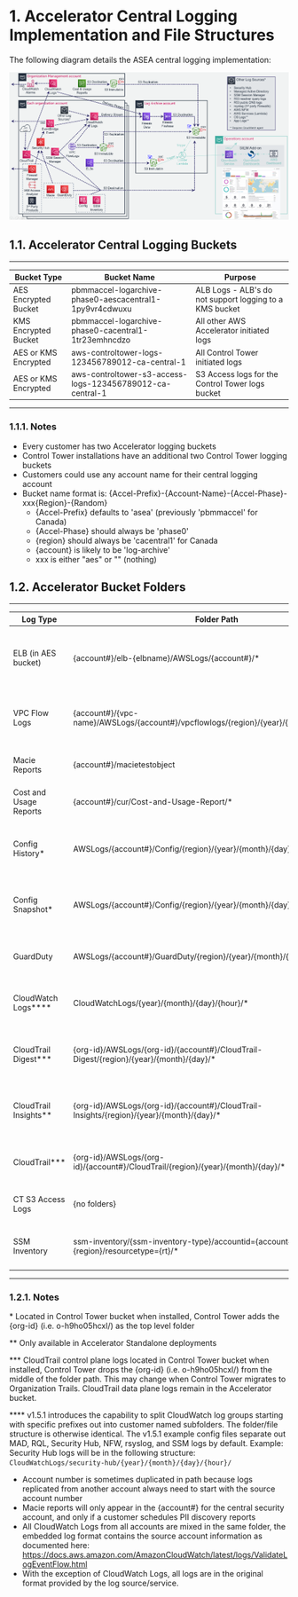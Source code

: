 # 1. Accelerator Central Logging Implementation and File Structures

The following diagram details the ASEA central logging implementation:

![Logging](img/ASEA-Logging-Arch.png)

## 1.1. Accelerator Central Logging Buckets

---

| Bucket Type          | Bucket Name                                               | Purpose                                                 |
| -------------------- | --------------------------------------------------------- | ------------------------------------------------------- |
| AES Encrypted Bucket | pbmmaccel-logarchive-phase0-aescacentral1-1py9vr4cdwuxu   | ALB Logs - ALB's do not support logging to a KMS bucket |
| KMS Encrypted Bucket | pbmmaccel-logarchive-phase0-cacentral1-1tr23emhncdzo      | All other AWS Accelerator initiated logs                |
| AES or KMS Encrypted | aws-controltower-logs-123456789012-ca-central-1           | All Control Tower initiated logs                        |
| AES or KMS Encrypted | aws-controltower-s3-access-logs-123456789012-ca-central-1 | S3 Access logs for the Control Tower logs bucket        |

---

### 1.1.1. Notes

-   Every customer has two Accelerator logging buckets
-   Control Tower installations have an additional two Control Tower logging buckets
-   Customers could use any account name for their central logging account
-   Bucket name format is: {Accel-Prefix}-{Account-Name}-{Accel-Phase}-xxx{Region}-{Random}
    -   {Accel-Prefix} defaults to 'asea' (previously 'pbmmaccel' for Canada)
    -   {Accel-Phase} should always be 'phase0'
    -   {region} should always be 'cacentral1' for Canada
    -   {account} is likely to be 'log-archive'
    -   xxx is either "aes" or "" (nothing)

## 1.2. Accelerator Bucket Folders

---

| Log Type                | Folder Path                                                                                  | Example                                                                                                                                                                                                                                                                                                                             |
| ----------------------- | -------------------------------------------------------------------------------------------- | ----------------------------------------------------------------------------------------------------------------------------------------------------------------------------------------------------------------------------------------------------------------------------------------------------------------------------------- |
| ELB (in AES bucket)     | {account#}/elb-{elbname}/AWSLogs/{account#}/\*                                               | <ul><li> s3://pbmmaccel-logarchive-phase0-aescacentral1-1py9vr4ucwuxu/123456789012/elb-Core-mydevacct1-alb/AWSLogs/123456789012/ELBAccessLogTestFile </li></ul><ul><li>s3://pbmmaccel-logarchive-phase0-aescacentral1-1py9vr4ucwuxu/123456789013/elb-Public-Prod-perimeter-alb/AWSLogs/123456789013/ELBAccessLogTestFile </li></ul> |
| VPC Flow Logs           | {account#}/{vpc-name}/AWSLogs/{account#}/vpcflowlogs/{region}/{year}/{month}/{day}/\*        | <ul><li> s3://pbmmaccel-logarchive-phase0-cacentral1-1tr23emhncdzo/123456789012/Test-East-lcl/AWSLogs/123456789012/vpcflowlogs/us-east-1/2020/08/31/123456789012_vpcflowlogs_us-east-1_fl-04af3543c74402594_20200831T1720Z_73d3922a.log.gz </li></ul>                                                                               |
| Macie Reports           | {account#}/macietestobject                                                                   | <ul><li> s3://pbmmaccel-logarchive-phase0-cacentral1-1tr23emhncdzo/123456789014/macie-test-object </li></ul>                                                                                                                                                                                                                        |
| Cost and Usage Reports  | {account#}/cur/Cost-and-Usage-Report/\*                                                      | <ul><li> s3://pbmmaccel-logarchive-phase0-cacentral1-1tr23emhncdzo/123456789015/cur/Cost-and-Usage-Report/\* </li></ul>                                                                                                                                                                                                             |
| Config History\*        | AWSLogs/{account#}/Config/{region}/{year}/{month}/{day}/ConfigHistory/\*                     | <ul><li> s3://pbmmaccel-logarchive-phase0-cacentral1-1tr23emhncdzo/AWSLogs/123456789016/Config/ca-central-1/2020/8/31/ConfigHistory/123456789016_Config_ca-central-1_ConfigHistory_AWS::CloudFormation::Stack_20200831T011226Z_20200831T025845Z_1.json.gz </li></ul>                                                                |
| Config Snapshot\*       | AWSLogs/{account#}/Config/{region}/{year}/{month}/{day}/ConfigSnapshot/\*                    | <ul><li> s3://pbmmaccel-logarchive-phase0-cacentral1-1tr23emhncdzo/AWSLogs/123456789016/Config/ca-central-1/2020/8/30/ConfigSnapshot/123456789016_Config_ca-central-1_ConfigSnapshot_20200830T193058Z_5d173149-e6d0-41e4-af7f-031ff736f8c8.json.gz </li></ul>                                                                       |
| GuardDuty               | AWSLogs/{account#}/GuardDuty/{region}/{year}/{month}/{day}/\*                                | <ul><li> s3://pbmmaccel-logarchive-phase0-cacentral1-1tr23emhncdzo/AWSLogs/123456789014/GuardDuty/ca-central-1/2020/09/02/294c9171-4867-3774-9756-f6f6c209616f.jsonl.gz </li></ul>                                                                                                                                                  |
| CloudWatch Logs\*\*\*\* | CloudWatchLogs/{year}/{month}/{day}/{hour}/\*                                                | <ul><li> s3://pbmmaccel-logarchive-phase0-cacentral1-1tr23emhncdzo/CloudWatchLogs/2020/08/30/00/PBMMAccel-Kinesis-Delivery-Stream-1-2020-08-30-00-53-33-35aeea4c-582a-444b-8afa-848567924094 </li></ul>                                                                                                                             |
| CloudTrail Digest\*\*\* | {org-id}/AWSLogs/{org-id}/{account#}/CloudTrail-Digest/{region}/{year}/{month}/{day}/\*      | <ul><li> s3://pbmmaccel-logarchive-phase0-cacentral1-1tr23emhncdzo/o-fxozgwu6rc/AWSLogs/o-fxozgwu6rc/123456789016/CloudTrail-Digest/ca-central-1/2020/08/30/123456789016_CloudTrail-Digest_ca-central-1_PBMMAccel-Org-Trail_ca-central-1_20200830T190938Z.json.gz </li></ul>                                                        |
| CloudTrail Insights\*\* | {org-id}/AWSLogs/{org-id}/{account#}/CloudTrail-Insights/{region}/{year}/{month}/{day}/\*    | <ul><li> s3://pbmmaccel-logarchive-phase0-cacentral1-1tr23emhncdzo/o-fxozgwu6rc/AWSLogs/o-fxozgwu6rc/123456789015/CloudTrail-Insight/ca-central-1/2020/09/23/123456789015_CloudTrail-Insight_ca-central-1_20200923T0516Z_KL5e9VCV2SS7IqzB.json.gz </li></ul>                                                                        |
| CloudTrail\*\*\*        | {org-id}/AWSLogs/{org-id}/{account#}/CloudTrail/{region}/{year}/{month}/{day}/\*             | <ul><li> s3://pbmmaccel-logarchive-phase0-cacentral1-1tr23emhncdzo/o-fxozgwu6rc/AWSLogs/o-fxozgwu6rc/123456789016/CloudTrail/ca-central-1/2020/08/30/123456789016_CloudTrail_ca-central-1_20200830T0115Z_3YQJxwt5qUaOzMtL.json.gz </li></ul>                                                                                        |
| CT S3 Access Logs       | {no folders}                                                                                 | <ul><li> s3://aws-controltower-s3-access-logs-123456789012-ca-central-1/2021-04-26-18-11-21-8647E1080048E5CB </li></ul>                                                                                                                                                                                                             |
| SSM Inventory           | ssm-inventory/{ssm-inventory-type}/accountid={account#}/region={region}/resourcetype={rt}/\* | <ul><li> s3://asea-logarchive-phase0-cacentral1-1tr23emhncdzo/ssm-inventory/AWS:Application/accountid=123456789012/region=ca-central-1/resourcetype=ManagedInstanceInventory/i-001188b4e152aecaf.json                                                                                                                               |

---

### 1.2.1. Notes

\* Located in Control Tower bucket when installed, Control Tower adds the {org-id} (i.e. o-h9ho05hcxl/) as the top level folder

\*\* Only available in Accelerator Standalone deployments

\*\*\* CloudTrail control plane logs located in Control Tower bucket when installed, Control Tower drops the {org-id} (i.e. o-h9ho05hcxl/) from the middle of the folder path. This may change when Control Tower migrates to Organization Trails. CloudTrail data plane logs remain in the Accelerator bucket.

\*\*\*\* v1.5.1 introduces the capability to split CloudWatch log groups starting with specific prefixes out into customer named subfolders. The folder/file structure is otherwise identical. The v1.5.1 example config files separate out MAD, RQL, Security Hub, NFW, rsyslog, and SSM logs by default. Example: Security Hub logs will be in the following structure: `CloudWatchLogs/security-hub/{year}/{month}/{day}/{hour}/`

-   Account number is sometimes duplicated in path because logs replicated from another account always need to start with the source account number
-   Macie reports will only appear in the {account#} for the central security account, and only if a customer schedules PII discovery reports
-   All CloudWatch Logs from all accounts are mixed in the same folder, the embedded log format contains the source account information as documented here: <https://docs.aws.amazon.com/AmazonCloudWatch/latest/logs/ValidateLogEventFlow.html>
-   With the exception of CloudWatch Logs, all logs are in the original format provided by the log source/service.
